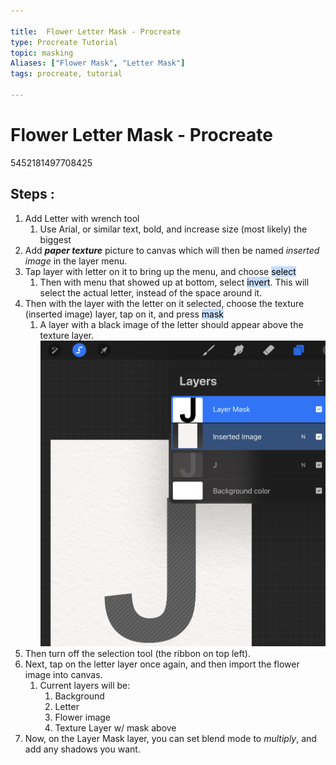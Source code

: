 ```yaml
---

title:  Flower Letter Mask - Procreate
type: Procreate Tutorial
topic: masking
Aliases: ["Flower Mask", "Letter Mask"]
tags: procreate, tutorial

---
```



# Flower Letter Mask - Procreate
5452181497708425

## Steps :

1.  Add Letter with wrench tool
	1. Use Arial, or similar text, bold, and increase size (most likely) the biggest
2. Add ***paper texture*** picture to canvas which will then be named *inserted image* in the layer menu.
3. Tap layer with letter on it to bring up the menu, and choose <mark style="background: #ADCCFFA6;">select</mark> 
	1. Then with menu that showed up at bottom, select <mark style="background: #ADCCFFA6;">invert</mark>. This will select the actual letter, instead of the space around it. 
4. Then with the layer with the letter on it selected, choose the texture (inserted image) layer, tap on it, and press <mark style="background: #ADCCFFA6;">mask</mark> 
	1. A layer with a black image of the letter should appear above the texture layer. 
![300x300](procreate-letter.jpeg)
5. Then turn off the selection tool (the ribbon on top left).
6. Next, tap on the letter layer once again, and then import the flower image into canvas.
	1. Current layers will be:
		1. Background
		2. Letter
		3. Flower image
		4. Texture Layer w/ mask above
7. Now, on the Layer Mask layer, you can set blend mode to *multiply*, and add any shadows you want.



